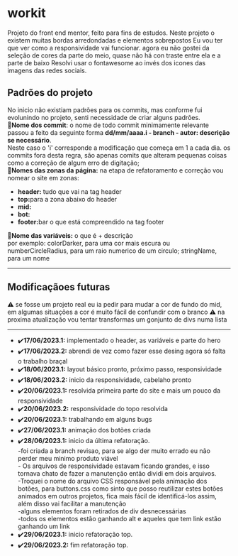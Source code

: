 <h1>workit</h1>
Projeto do front end mentor, feito para fins de estudos. Neste projeto o existem muitas bordas arredondadas e elementos sobrepostos
Eu vou ter que ver como a responsividade vai funcionar.
agora eu não gostei da seleção de cores da parte do meio, quase não há con traste entre ela e a parte de baixo
Resolvi usar o fontawesome ao invés dos icones das imagens das redes sociais.


<h2>Padrões do projeto</h2>
  No inicio não existiam padrões para os commits, mas conforme fui evolunindo no projeto, senti necessidade de criar alguns padrões.<br>
  📃<b>Nome dos commit</b>: o nome de todo commit minimamente relevante passou a feito da seguinte forma <b>dd/mm/aaaa.i - branch - autor: descrição se necessário</b>.<br>
  Neste caso o 'i' corresponde a modificação que começa em 1 a cada dia. os commits fora desta regra, são apenas comits que alteram pequenas coisas como a correção de algum erro de digitação;<br>
  📃<b>Nomes das zonas da página:</b> na etapa de refatoramento e correção vou nomear o site em zonas:<br>
  <ul>
    <li><b>header:</b> tudo que vai na tag header</li>
    <li><b>top:</b>para a zona abaixo do header</li>
    <li><b>mid:</b></li>
    <li><b>bot:</b></li>
    <li><b>footer:</b>bar o que está compreendido na tag footer</li>
  </ul>
    📃<b>Nome das variáveis:</b> o que é + descrição<br>
    por exemplo: colorDarker, para uma cor mais escura ou numberCircleRadius, para um raio numerico de um circulo; stringName, para um nome
  <hr>

  <h2>Modificaçãoes futuras</h2>
 ⚠️ se fosse um projeto real eu ia pedir para mudar a cor de fundo do mid, em algumas situações a cor é muito fácil de confundir com o branco 
 ⚠️ na proxima atualização vou tentar transformas um gonjunto de divs numa lista
 <hr>
<ul>
  <li>✔️<b>17/06/2023.1:</b> implementado o header, as variáveis e parte do hero</li>
  <li>✔️<b>17/06/2023.2:</b> abrendi de vez como fazer esse desing agora só falta o trabalho braçal</li>
  <li>✔️<b>18/06/2023.1:</b> layout básico pronto, próximo passo, responsividade</li>
  <li>✔️<b>18/06/2023.2:</b> inicio da responsividade, cabelaho pronto</li>
  <li>✔️<b>20/06/2023.1:</b> resolvida primeira parte do site e mais um pouco da responsividade</li>
  <li>✔️<b>20/06/2023.2:</b> responsividade do topo resolvida</li>
  <li>✔️<b>20/06/2023.1:</b> trabalhando em alguns bugs</li>
  <li>✔️<b>27/06/2023.1:</b> animação dos botões criada</li>
  <li>✔️<b>28/06/2023.1:</b> inicio da última refatoração.
  <br>-foi criada a branch revisao, para se algo der muito errado eu não perder meu minimo produto viável
  <br>- Os arquivos de responsividade estavam ficando grandes, e isso tornava chato de fazer a manutenção então dividi em dois arquivos. 
  <br>-Troquei o nome do arquivo CSS responsável pela animação dos botões, para buttons.css como sinto que posso reutilizar estes botões animados em outros projetos, fica mais fácil de identificá-los assim, além disso vai facilitar a manutenção
  <br>-alguns elementos foram retirados de div desnecessárias
  <br>-todos os elementos estão ganhando alt e aqueles que tem link estão ganhando um link</li>
  <li>✔️<b>29/06/2023.1:</b> inicio refatoração top.
  <li>✔️<b>29/06/2023.2:</b> fim refatoração top.
</ul>
